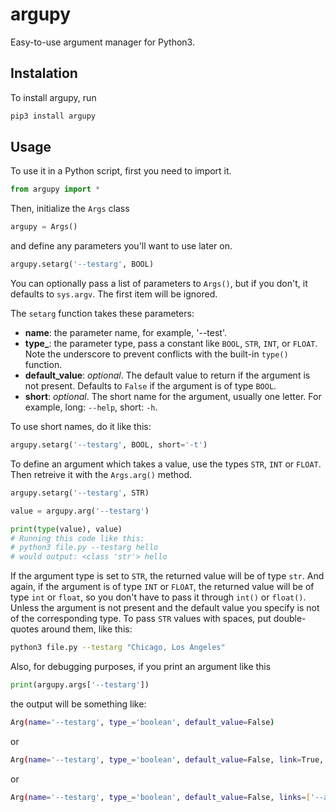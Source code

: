 # argupy
Easy-to-use argument manager for Python3.

## Instalation
To install argupy, run
``` bash
pip3 install argupy
```

## Usage
To use it in a Python script, first you need to import it.
``` python
from argupy import *
```

Then, initialize the `Args` class
``` python
argupy = Args()
```
and define any parameters you'll want to use later on.
``` python
argupy.setarg('--testarg', BOOL)
```
You can optionally pass a list of parameters to `Args()`, but if you don't, it defaults to `sys.argv`. The first item will be ignored.

The `setarg` function takes these parameters:
* **name**: the parameter name, for example, '--test'.
* **type_**: the parameter type, pass a constant like `BOOL`, `STR`, `INT`, or `FLOAT`. Note the underscore to prevent conflicts with the built-in `type()` function.
* **default_value**: *optional*. The default value to return if the argument is not present. Defaults to `False` if the argument is of type `BOOL`.
* **short**: *optional*. The short name for the argument, usually one letter. For example, long: `--help`, short: `-h`.

To use short names, do it like this:
``` python
argupy.setarg('--testarg', BOOL, short='-t')
```

To define an argument which takes a value, use the types `STR`, `INT` or `FLOAT`. Then retreive it with the `Args.arg()` method.
``` python
argupy.setarg('--testarg', STR)

value = argupy.arg('--testarg')

print(type(value), value)
# Running this code like this: 
# python3 file.py --testarg hello
# would output: <class 'str'> hello
```

If the argument type is set to `STR`, the returned value will be of type `str`. And again, if the argument is of type `INT` or `FLOAT`, the returned value will be of type `int` or `float`, so you don't have to pass it through `int()` or `float()`. Unless the argument is not present and the default value you specify is not of the corresponding type.
To pass `STR` values with spaces, put double-quotes around them, like this:
``` bash
python3 file.py --testarg "Chicago, Los Angeles"
```

Also, for debugging purposes, if you print an argument like this
``` python
print(argupy.args['--testarg'])
```
the output will be something like:
``` bash
Arg(name='--testarg', type_='boolean', default_value=False)
```
or
``` bash
Arg(name='--testarg', type_='boolean', default_value=False, link=True, target='--anotherarg')
```
or
``` bash
Arg(name='--testarg', type_='boolean', default_value=False, links=['--anotherarg'])
```